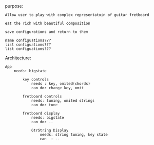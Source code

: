 purpose:


    Allow user to play with complex representatoin of guitar fretboard

    eat the rich with beautiful composition

    save configurations and return to them

    name configuations???
    list configuations???
    list configuations???


Architecture:

    App
        needs: bigstate

            key controls
                needs : key, omited(chords)
                can do: change key, omit  

            fretboard controls
                needs: tuning, omited strings
                can do: tune  

            fretboard display
                needs: bigstate
                can do: --

                GtrString Display
                    needs: string tuning, key state
                    can  : --

